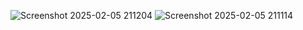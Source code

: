![Screenshot 2025-02-05 211204](https://github.com/user-attachments/assets/0e72247e-a9f2-460f-8019-99fca394169c)
![Screenshot 2025-02-05 211114](https://github.com/user-attachments/assets/7e726a8d-78a3-4ead-9ff2-c05501ab7400)

